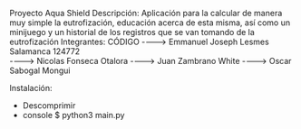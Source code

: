 Proyecto Aqua Shield
Descripción:
Aplicación para la calcular de manera muy simple la eutrofización, educación acerca de esta misma, así como un minijuego y un historial de los registros que se van tomando de la eutrofización
Integrantes:                                         CÓDIGO
----> Emmanuel Joseph Lesmes Salamanca               124772   
----> Nicolas Fonseca Otalora
----> Juan Zambrano White
----> Oscar Sabogal Mongui

Instalación:
- Descomprimir
- console
    $ python3 main.py

